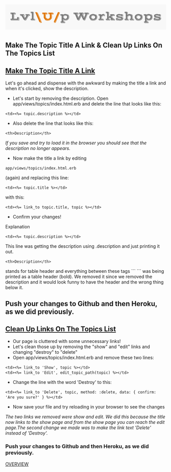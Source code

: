 ![logo](https://github.com/AlliVaughn/lvlup_curriculum/raw/master/images/logo.png)
=================================

## Make The Topic Title A Link & Clean Up Links On The Topics List
## [Make The Topic Title A Link](http://docs.railsbridge.org/intro-to-rails/make_the_topic_title_a_link)

Let's go ahead and dispense with the awkward by making the title a link and when it's clicked, show the description.
* Let's start by removing the description. Open app/views/topics/index.html.erb and delete the line that looks like this:
```
<td><%= topic.description %></td>
```
* Also delete the line that looks like this:
```
<th>Description</th>
```
*If you save and try to load it in the browser you should see that the description no longer appears.*

* Now make the title a link by editing 
```
app/views/topics/index.html.erb
```
(again) and replacing this line:
```
<td><%= topic.title %></td>
```
with this:  
```
<td><%= link_to topic.title, topic %></td>
```
* Confirm your changes! 

Explanation
```
<td><%= topic.description %></td>
```
This line was getting the description using .description and just printing it out.

```
<th>Description</th>
```

<th> stands for table header and everything between these tags
```
<th> </th>
```
 was being printed as a table header (bold). We removed it since we removed the description and it would look funny to have the header and the wrong thing below it.

##  Push your changes to Github and then Heroku, as we did previously. 
## [Clean Up Links On The Topics List](http://docs.railsbridge.org/intro-to-rails/clean_up_links_on_the_topics_list)


* Our page is cluttered with some unnecessary links!
* Let's clean those up by removing the "show" and "edit" links and changing "destroy" to "delete"
* Open app/views/topics/index.html.erb and remove these two lines:
```
<td><%= link_to 'Show', topic %></td>
<td><%= link_to 'Edit', edit_topic_path(topic) %></td>
```
* Change the line with the word 'Destroy' to this:
```
<td><%= link_to 'Delete', topic, method: :delete, data: { confirm: 'Are you sure?' } %></td>
```
* Now save your file and try reloading in your browser to see the changes

*The two links we removed were show and edit. We did this because the title now links*
*to the show page and from the show page you can reach the edit page.The second change*
*we made was to make the link text 'Delete' instead of 'Destroy'.*

### Push your changes to Github and then Heroku, as we did previously.

[OVERVIEW](overview.md)